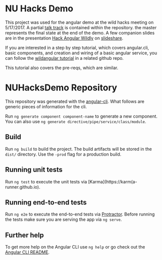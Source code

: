 # NU Hacks Demo

This project was used for the angular demo at the wild hacks meeting on 5/17/2017.   A partial [talk track](talktrack.md) is contained within the repository.   the master represents the final state at the end of the demo.   A few companion slides are in the presentation [Hack Angular Wildly](https://www.slideshare.net/toddwarrenseattle/hack-angular-wildly) on [slideshare](https://www.slideshare.net/toddwarrenseattle).

If you are interested in a step by step tutorial, which covers angular.cli, basic components, and creation and wiring of a basic angular service, you can follow the [wildangular tutorial](https://github.com/toddwseattle/wildangular) in a related github repo.

This tutorial also covers the pre-reqs, which are similar.

# NUHacksDemo Repository

This repository was generated with the [angular-cli](https://github.com/angular/angular-cli).  What follows are generic pieces of information for the cli.

Run `ng generate component component-name` to generate a new component. You can also use `ng generate directive/pipe/service/class/module`.

## Build

Run `ng build` to build the project. The build artifacts will be stored in the `dist/` directory. Use the `-prod` flag for a production build.

## Running unit tests

Run `ng test` to execute the unit tests via [Karma](https://karm(a-runner.github.io).

## Running end-to-end tests

Run `ng e2e` to execute the end-to-end tests via [Protractor](http://www.protractortest.org/).
Before running the tests make sure you are serving the app via `ng serve`.

## Further help

To get more help on the Angular CLI use `ng help` or go check out the [Angular CLI README](https://github.com/angular/angular-cli/blob/master/README.md).
